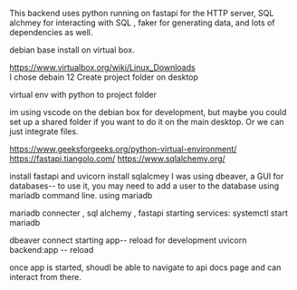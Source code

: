 This backend uses python running on fastapi for the HTTP server, SQL alchmey for interacting with SQL , faker for generating data, and lots of dependencies as well. 

debian base install on virtual box. 

https://www.virtualbox.org/wiki/Linux_Downloads  
I chose debain 12
Create project folder on desktop

virtual env with python to project folder

im using vscode on the debian box for development, but maybe you could set up a shared folder if you want to do it on the main desktop. Or we can just integrate files. 

https://www.geeksforgeeks.org/python-virtual-environment/
https://fastapi.tiangolo.com/
https://www.sqlalchemy.org/

install fastapi and  uvicorn
install sqlalcmey 
I was using dbeaver, a GUI for databases-- to use it, you may need to add a user to the database using mariadb command line. 
using mariadb


mariadb connecter , sql alchemy , fastapi
starting services: 
systemctl start mariadb 

dbeaver connect
starting app-- reload for development
uvicorn backend:app -- reload

once app is started, shoudl be able to navigate to api docs page and can interact from there. 
